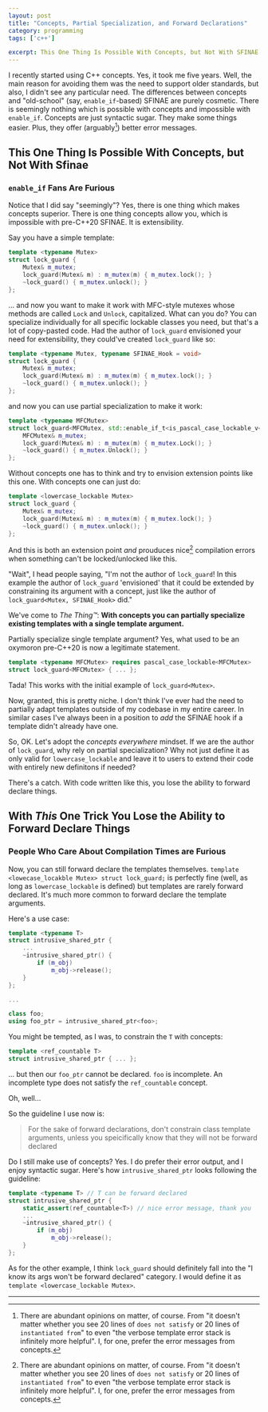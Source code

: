 ```yaml
---
layout: post
title: "Concepts, Partial Specialization, and Forward Declarations"
category: programming
tags: ['c++']

excerpt: This One Thing Is Possible With Concepts, but Not With SFINAE. `enable_if` Fans Are Furious
---
```


I recently started using C++ concepts. Yes, it took me five years. Well, the main reason for avoiding them was the need to support older standards, but also, I didn't see any particular need. The differences between concepts and "old-school" (say, `enable_if`-based) SFINAE are purely cosmetic. There is seemingly nothing which is possible with concepts and impossible with `enable_if`. Concepts are just syntactic sugar. They make some things easier. Plus, they offer (arguably[^1]) better error messages.

## This One Thing Is Possible With Concepts, but Not With Sfinae
### `enable_if` Fans Are Furious

Notice that I did say "seemingly"? Yes, there is one thing which makes concepts superior. There is one thing concepts allow you, which is impossible with pre-C++20 SFINAE. It is extensibility.

Say you have a simple template:

```c++
template <typename Mutex>
struct lock_guard {
    Mutex& m_mutex;
    lock_guard(Mutex& m) : m_mutex(m) { m_mutex.lock(); }
    ~lock_guard() { m_mutex.unlock(); }
};
```

... and now you want to make it work with MFC-style mutexes whose methods are called `Lock` and `Unlock`, capitalized. What can you do? You can specialize individually for all specific lockable classes you need, but that's a lot of copy-pasted code. Had the author of `lock_guard` envisioned your need for extensibility, they could've created `lock_guard` like so:

```c++
template <typename Mutex, typename SFINAE_Hook = void>
struct lock_guard {
    Mutex& m_mutex;
    lock_guard(Mutex& m) : m_mutex(m) { m_mutex.lock(); }
    ~lock_guard() { m_mutex.unlock(); }
};
```

and now you can use partial specialization to make it work:

```c++
template <typename MFCMutex>
struct lock_guard<MFCMutex, std::enable_if_t<is_pascal_case_lockable_v<MFCMutex>>, void>> {
    MFCMutex& m_mutex;
    lock_guard(Mutex& m) : m_mutex(m) { m_mutex.Lock(); }
    ~lock_guard() { m_mutex.Unlock(); }
};
```

Without concepts one has to think and try to envision extension points like this one. With concepts one can just do:

```c++
template <lowercase_lockable Mutex>
struct lock_guard {
    Mutex& m_mutex;
    lock_guard(Mutex& m) : m_mutex(m) { m_mutex.lock(); }
    ~lock_guard() { m_mutex.unlock(); }
};
```

And this is both an extension point *and* prouduces nice[^1] compilation errors when something can't be locked/unlocked like this.

"Wait", I head people saying, "I'm not the author of `lock_guard`! In this example the author of `lock_guard` 'envisioned' that it could be extended by constraining its argument with a concept, just like the author of `lock_guard<Mutex, SFINAE_Hook>` did."

We've come to *The Thing&trade;*: **With concepts you can partially specialize existing templates with a single template argument.**

Partially specialize single template argument? Yes, what used to be an oxymoron pre-C++20 is now a legitimate statement.

```c++
template <typename MFCMutex> requires pascal_case_lockable<MFCMutex>
struct lock_guard<MFCMutex> { ... };
```

Tada! This works with the initial example of `lock_guard<Mutex>`.

Now, granted, this is pretty niche. I don't think I've ever had the need to partially adapt templates outside of my codebase in my entire career. In similar cases I've always been in a position to *add* the SFINAE hook if a template didn't already have one.

So, OK. Let's adopt the *concepts everywhere* mindset. If we are the author of `lock_guard`, why rely on partial specialization? Why not just define it as only valid for `lowercase_lockable` and leave it to users to extend their code with entirely new definitons if needed?

There's a catch. With code written like this, you lose the ability to forward declare things.

## With *This* One Trick You Lose the Ability to Forward Declare Things
### People Who Care About Compilation Times are Furious

Now, you can still forward declare the templates themselves. `template <lowecase_locakble Mutex> struct lock_guard;` is perfectly fine (well, as long as `lowercase_lockable` is defined) but templates are rarely forward declared. It's much more common to forward declare the template arguments.

Here's a use case:

```c++
template <typename T>
struct intrusive_shared_ptr {
    ...
    ~intrusive_shared_ptr() {
        if (m_obj)
            m_obj->release();
    }
};

...

class foo;
using foo_ptr = intrusive_shared_ptr<foo>;
```

You might be tempted, as I was, to constrain the `T` with concepts:

```c++
template <ref_countable T>
struct intrusive_shared_ptr { ... };
```

... but then our `foo_ptr` cannot be declared. `foo` is incomplete. An incomplete type does not satisfy the `ref_countable` concept.

Oh, well...

So the guideline I use now is:

> For the sake of forward declarations, don't constrain class template arguments, unless you speicifically know that they will not be forward declared

Do I still make use of concepts? Yes. I do prefer their error output, and I enjoy syntactic sugar. Here's how `intrusive_shared_ptr` looks following the guideline:

```c++
template <typename T> // T can be forward declared
struct intrusive_shared_ptr {
    static_assert(ref_countable<T>) // nice error message, thank you
    ...
    ~intrusive_shared_ptr() {
        if (m_obj)
            m_obj->release();
    }
};
```

As for the other example, I think `lock_guard` should definitely fall into the "I know its args won't be forward declared" category. I would define it as `template <lowercase_lockable Mutex>`.

___

[^1]: There are abundant opinions on matter, of course. From "it doesn't matter whether you see 20 lines of `does not satisfy` or 20 lines of `instantiated from`" to even "the verbose template error stack is infinitely more helpful". I, for one, prefer the error messages from concepts.
